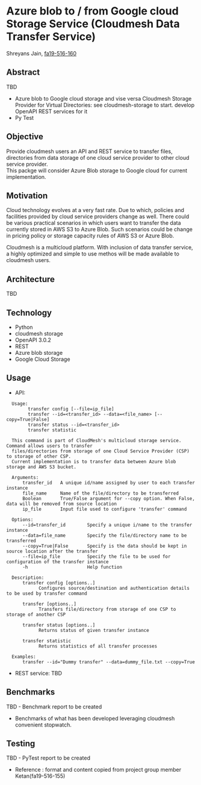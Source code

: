 # Azure blob to / from Google cloud Storage Service	(Cloudmesh Data Transfer Service)


Shreyans Jain, [fa19-516-160](https://github.com/cloudmesh-community/fa19-516-160/blob/master/project/report.md)  


## Abstract

TBD
* Azure blob to Google cloud storage and vise versa Cloudmesh Storage Provider for Virtual Directories: see cloudmesh-storage to start. develop OpenAPI REST services for it
* Py Test
  

## Objective

Provide cloudmesh users an API and REST service to transfer files, directories from data storage of one cloud service provider to other cloud service provider.  
This packge will consider  Azure Blob storage to Google cloud for current implementation.  


## Motivation

Cloud technology evolves at a very fast rate. Due to which, policies and facilities provided by cloud service providers change as well. There could be various practical scenarios in which users want to transfer the data currently stored in AWS S3 to Azure Blob. Such scenarios could be change in pricing policy or storage capacity rules of AWS S3 or Azure Blob.  

Cloudmesh is a multicloud platform. With inclusion of data transfer service, a highly optimized and simple to use methos will be made available to cloudmesh users.   

## Architecture
TBD

## Technology
* Python
* cloudmesh storage
* OpenAPI 3.0.2
* REST
* Azure blob storage
* Google Cloud Storage

## Usage  

* API:  
```
  Usage:
        transfer config [--file=ip_file]
        transfer --id=<transfer_id> --data=<file_name> [--copy=True|False]
        transfer status --id=<transfer_id>
        transfer statistic

  This command is part of CloudMesh's multicloud storage service. Command allows users to transfer
  files/directories from storage of one Cloud Service Provider (CSP) to storage of other CSP.
  Current implementation is to transfer data between Azure blob storage and AWS S3 bucket.

  Arguments:
      transfer_id   A unique id/name assigned by user to each transfer instance
      file_name     Name of the file/directory to be transferred
      Boolean       True/False argument for --copy option. When False, data will be removed from source location
      ip_file       Input file used to configure 'transfer' command

  Options:
      --id=transfer_id        Specify a unique i/name to the transfer instance
      --data=file_name        Specify the file/directory name to be transferred
      --copy=True|False       Specify is the data should be kept in source location after the transfer
      --file=ip_file          Specify the file to be used for configuration of the transfer instance
      -h                      Help function

  Description:
      transfer config [options..]
            Configures source/destination and authentication details to be used by transfer command

      transfer [options..]
            Transfers file/directory from storage of one CSP to storage of another CSP

      transfer status [options..]
            Returns status of given transfer instance

      transfer statistic
            Returns statistics of all transfer processes

  Examples:
      transfer --id="Dummy transfer" --data=dummy_file.txt --copy=True
```

* REST service:
TBD

## Benchmarks

TBD - Benchmark report to be created
* Benchmarks of what has been developed leveraging cloudmesh convenient stopwatch.

## Testing

TBD - PyTest report to be created

* Reference : format and content copied from project group member Ketan(fa19-516-155)
